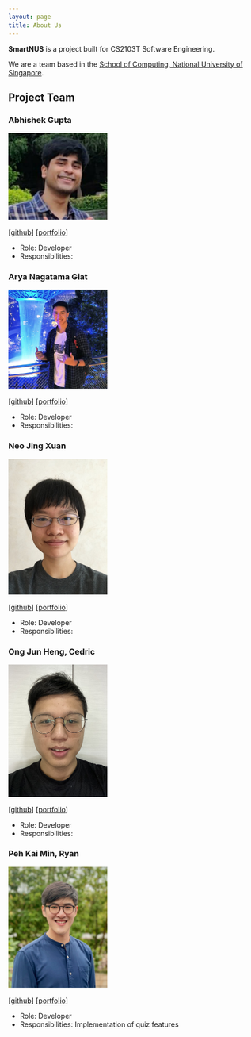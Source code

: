 ```yaml
---
layout: page
title: About Us
---
```


**SmartNUS** is a project built for CS2103T Software Engineering.

We are a team based in the [School of Computing, National University of Singapore](http://www.comp.nus.edu.sg).

## Project Team

### Abhishek Gupta

<img src="images/agentum07.png" width="200px">

[[github](https://github.com/agentum07)]
[[portfolio](team/johndoe.md)]

* Role: Developer
* Responsibilities:

### Arya Nagatama Giat

<img src="images/aryagiat.png" width="200px">

[[github](http://github.com/aryagiat)]
[[portfolio](team/johndoe.md)]

* Role: Developer
* Responsibilities:

### Neo Jing Xuan

<img src="images/neojxuan.png" width="200px">

[[github](http://github.com/neojxuan)] [[portfolio](team/johndoe.md)]

* Role: Developer
* Responsibilities:

### Ong Jun Heng, Cedric

<img src="images/cedricongjh.png" width="200px">

[[github](http://github.com/cedricongjh)]
[[portfolio](team/johndoe.md)]

* Role: Developer
* Responsibilities:

### Peh Kai Min, Ryan

<img src="images/ryanpeh.png" width="200px">

[[github](http://github.com/ryanpeh)]
[[portfolio](team/johndoe.md)]

* Role: Developer
* Responsibilities: Implementation of quiz features
